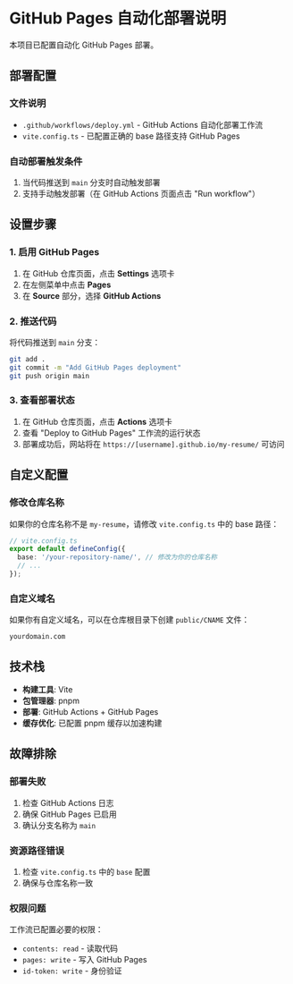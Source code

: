 # GitHub Pages 自动化部署说明

本项目已配置自动化 GitHub Pages 部署。

## 部署配置

### 文件说明
- `.github/workflows/deploy.yml` - GitHub Actions 自动化部署工作流
- `vite.config.ts` - 已配置正确的 base 路径支持 GitHub Pages

### 自动部署触发条件
1. 当代码推送到 `main` 分支时自动触发部署
2. 支持手动触发部署（在 GitHub Actions 页面点击 "Run workflow"）

## 设置步骤

### 1. 启用 GitHub Pages
1. 在 GitHub 仓库页面，点击 **Settings** 选项卡
2. 在左侧菜单中点击 **Pages**
3. 在 **Source** 部分，选择 **GitHub Actions**

### 2. 推送代码
将代码推送到 `main` 分支：
```bash
git add .
git commit -m "Add GitHub Pages deployment"
git push origin main
```

### 3. 查看部署状态
1. 在 GitHub 仓库页面，点击 **Actions** 选项卡
2. 查看 "Deploy to GitHub Pages" 工作流的运行状态
3. 部署成功后，网站将在 `https://[username].github.io/my-resume/` 可访问

## 自定义配置

### 修改仓库名称
如果你的仓库名称不是 `my-resume`，请修改 `vite.config.ts` 中的 base 路径：

```typescript
// vite.config.ts
export default defineConfig({
  base: '/your-repository-name/', // 修改为你的仓库名称
  // ...
});
```

### 自定义域名
如果你有自定义域名，可以在仓库根目录下创建 `public/CNAME` 文件：
```
yourdomain.com
```

## 技术栈
- **构建工具**: Vite
- **包管理器**: pnpm
- **部署**: GitHub Actions + GitHub Pages
- **缓存优化**: 已配置 pnpm 缓存以加速构建

## 故障排除

### 部署失败
1. 检查 GitHub Actions 日志
2. 确保 GitHub Pages 已启用
3. 确认分支名称为 `main`

### 资源路径错误
1. 检查 `vite.config.ts` 中的 `base` 配置
2. 确保与仓库名称一致

### 权限问题
工作流已配置必要的权限：
- `contents: read` - 读取代码
- `pages: write` - 写入 GitHub Pages  
- `id-token: write` - 身份验证 